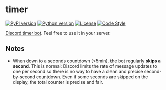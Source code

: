 # timer

[![PyPI version](https://badge.fury.io/py/timer-bot.svg)](https://badge.fury.io/py/timer-bot)
[![Python version](https://img.shields.io/badge/python-3.8-blue)](https://www.python.org/downloads/)
[![License](https://img.shields.io/badge/License-MIT-blue)](https://opensource.org/licenses/MIT)
[![Code Style](https://img.shields.io/badge/code%20style-black-black)](https://github.com/psf/black)

[Discord timer bot](https://discordapp.com/oauth2/authorize?client_id=715294649836765285&scope=bot%20applications.commands).
Feel free to use it in your server.

## Notes

- When down to a seconds countdown (<5min), the bot regularly **skips a second**.
  This is normal: Discord limits the rate of message updates to one per second so there
  is no way to have a clean and precise second-by-second countdown. Even if some seconds
  are skipped on the display, the total counter is precise and fair.
